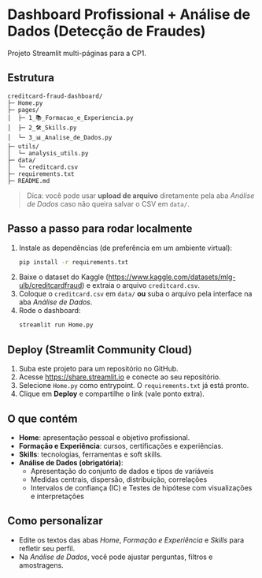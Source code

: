 # Dashboard Profissional + Análise de Dados (Detecção de Fraudes)

Projeto Streamlit multi-páginas para a CP1.

## Estrutura
```
creditcard-fraud-dashboard/
├─ Home.py
├─ pages/
│  ├─ 1_📚_Formacao_e_Experiencia.py
│  ├─ 2_🛠️_Skills.py
│  └─ 3_📊_Analise_de_Dados.py
├─ utils/
│  └─ analysis_utils.py
├─ data/
│  └─ creditcard.csv              
├─ requirements.txt
├─ README.md
```
> Dica: você pode usar **upload de arquivo** diretamente pela aba *Análise de Dados* caso não queira salvar o CSV em `data/`.

## Passo a passo para rodar localmente
1. Instale as dependências (de preferência em um ambiente virtual):
   ```bash
   pip install -r requirements.txt
   ```
2. Baixe o dataset do Kaggle (https://www.kaggle.com/datasets/mlg-ulb/creditcardfraud) e extraia o arquivo `creditcard.csv`.
3. Coloque o `creditcard.csv` em `data/` **ou** suba o arquivo pela interface na aba *Análise de Dados*.
4. Rode o dashboard:
   ```bash
   streamlit run Home.py
   ```

## Deploy (Streamlit Community Cloud)
1. Suba este projeto para um repositório no GitHub.
2. Acesse https://share.streamlit.io e conecte ao seu repositório.
3. Selecione `Home.py` como entrypoint. O `requirements.txt` já está pronto.
4. Clique em **Deploy** e compartilhe o link (vale ponto extra).

## O que contém
- **Home**: apresentação pessoal e objetivo profissional.
- **Formação e Experiência**: cursos, certificações e experiências.
- **Skills**: tecnologias, ferramentas e soft skills.
- **Análise de Dados (obrigatória)**: 
  - Apresentação do conjunto de dados e tipos de variáveis
  - Medidas centrais, dispersão, distribuição, correlações
  - Intervalos de confiança (IC) e Testes de hipótese com visualizações e interpretações

## Como personalizar
- Edite os textos das abas *Home*, *Formação e Experiência* e *Skills* para refletir seu perfil.
- Na *Análise de Dados*, você pode ajustar perguntas, filtros e amostragens.
